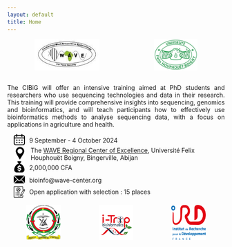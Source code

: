 ```yaml
---
layout: default
title: Home
---
```


<div style="display:flex"> 
<img src="public/logo_wave2.jpeg" style="display: block; margin: 0 auto; width: 30%; ">
<img src="public/logo_uboigny.jpeg" style="display: block; margin: 0 auto; width: 20%; ">
</div> 

<br />
<div>
 <p align="justify">
The CIBiG will offer an intensive training aimed at PhD students and researchers who use sequencing technologies and data in their research.
This training will provide comprehensive insights into sequencing, genomics and bioinformatics, and  will teach participants how to effectively use bioinformatics methods to analyse sequencing data, with a focus on applications in agriculture and health.

<div style="display: flex; align-items: center;">
<div style="margin-left: 15px; margin-right: 10px;">
<img src="public/icon_calendar-5.png">
</div>
<div>
9 September - 4 October 2024
</div>
</div>

<div style="display: flex; align-items: center;">
<div style="margin-left: 15px; margin-right: 10px;">
<img src="public/icon_place-8.png">
</div>
<div>
The <a href="https://wave-center.org/" target_blank>WAVE Regional Center of Excellence</a>, Université Felix Houphouët Boigny, Bingerville, Abijan
</div>
</div>

<div style="display: flex; align-items: center;">
<div style="margin-left: 15px; margin-right: 10px;">
<img src="public/icon-dollar-5.png">
</div>
<div>
2,000,000 CFA
</div>
</div>

<div style="display: flex; align-items: center;">
<div style="margin-left: 15px; margin-right: 10px;">
<img src="public/icon_email-5.png">
</div>
<div>
 bioinfo@wave-center.org
</div>
</div>

<div style="display: flex; align-items: center;">
<div style="margin-left: 15px; margin-right: 10px;">
<img src="public/icon_apply-5.png" style="vertical-align: middle;">
</div>
<div>
Open application with selection : 15 places
</div>
</div>

<br/>

<div style="display:flex"> 
<img src="public/logo_ujkz.jpeg" style="display: block; margin: 0 auto; width: 16%;">
<img src="public/logo_itrop.png" style="display: block; margin: 0 auto; width: 16%; ">
<img src="public/logo_ird.png" style="display: block; margin: 0 auto; width: 16%;">
</div> 
